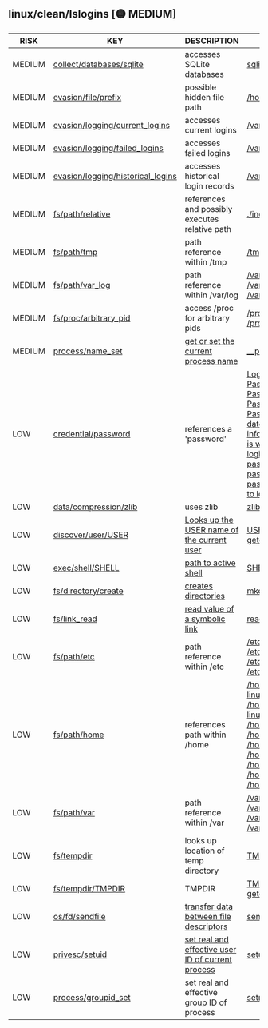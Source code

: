 ## linux/clean/lslogins [🟡 MEDIUM]

| RISK | KEY | DESCRIPTION | EVIDENCE |
|--|--|--|--|
| MEDIUM | [collect/databases/sqlite](https://github.com/chainguard-dev/malcontent/blob/main/rules/collect/databases/sqlite.yara#sqlite) | accesses SQLite databases | [sqlite](https://github.com/search?q=sqlite&type=code) |
| MEDIUM | [evasion/file/prefix](https://github.com/chainguard-dev/malcontent/blob/main/rules/evasion/file/prefix/prefix.yara#static_hidden_path) | possible hidden file path | [/home/linuxbrew/.linuxbrew](https://github.com/search?q=%2Fhome%2Flinuxbrew%2F.linuxbrew&type=code) |
| MEDIUM | [evasion/logging/current_logins](https://github.com/chainguard-dev/malcontent/blob/main/rules/evasion/logging/current_logins.yara#current_logins) | accesses current logins | [/var/log/wtmp](https://github.com/search?q=%2Fvar%2Flog%2Fwtmp&type=code) |
| MEDIUM | [evasion/logging/failed_logins](https://github.com/chainguard-dev/malcontent/blob/main/rules/evasion/logging/failed_logins.yara#failed_logins) | accesses failed logins | [/var/log/btmp](https://github.com/search?q=%2Fvar%2Flog%2Fbtmp&type=code) |
| MEDIUM | [evasion/logging/historical_logins](https://github.com/chainguard-dev/malcontent/blob/main/rules/evasion/logging/historical_logins.yara#historical_logins) | accesses historical login records | [/var/log/lastlog](https://github.com/search?q=%2Fvar%2Flog%2Flastlog&type=code) |
| MEDIUM | [fs/path/relative](https://github.com/chainguard-dev/malcontent/blob/main/rules/fs/path/relative.yara#relative_path_val) | references and possibly executes relative path | [./include](https://github.com/search?q=.%2Finclude&type=code) |
| MEDIUM | [fs/path/tmp](https://github.com/chainguard-dev/malcontent/blob/main/rules/fs/path/tmp.yara#tmp_path) | path reference within /tmp | [/tmp/](https://github.com/search?q=%2Ftmp%2F&type=code) |
| MEDIUM | [fs/path/var_log](https://github.com/chainguard-dev/malcontent/blob/main/rules/fs/path/var-log.yara#var_log_path) | path reference within /var/log | [/var/log/btmp](https://github.com/search?q=%2Fvar%2Flog%2Fbtmp&type=code)<br>[/var/log/lastlog](https://github.com/search?q=%2Fvar%2Flog%2Flastlog&type=code)<br>[/var/log/wtmp](https://github.com/search?q=%2Fvar%2Flog%2Fwtmp&type=code) |
| MEDIUM | [fs/proc/arbitrary_pid](https://github.com/chainguard-dev/malcontent/blob/main/rules/fs/proc/arbitrary-pid.yara#proc_arbitrary) | access /proc for arbitrary pids | [/proc/%d/](https://github.com/search?q=%2Fproc%2F%25d%2F&type=code)<br>[/proc/%zu](https://github.com/search?q=%2Fproc%2F%25zu&type=code) |
| MEDIUM | [process/name_set](https://github.com/chainguard-dev/malcontent/blob/main/rules/process/name-set.yara#__progname) | [get or set the current process name](https://stackoverflow.com/questions/273691/using-progname-instead-of-argv0) | [__progname](https://github.com/search?q=__progname&type=code) |
| LOW | [credential/password](https://github.com/chainguard-dev/malcontent/blob/main/rules/credential/password/password.yara#password) | references a 'password' | [Login by password disabled](https://github.com/search?q=Login+by+password+disabled&type=code)<br>[Password changed](https://github.com/search?q=Password+changed&type=code)<br>[Password expiration warn](https://github.com/search?q=Password+expiration+warn&type=code)<br>[Password is locked](https://github.com/search?q=Password+is+locked&type=code)<br>[Password not required](https://github.com/search?q=Password+not+required&type=code)<br>[date of last password change](https://github.com/search?q=date+of+last+password+change&type=code)<br>[info about passwords expiration](https://github.com/search?q=info+about+passwords+expiration&type=code)<br>[is warned of password expiration](https://github.com/search?q=is+warned+of+password+expiration&type=code)<br>[login by password disabled](https://github.com/search?q=login+by+password+disabled&type=code)<br>[password defined](https://github.com/search?q=password+defined&type=code)<br>[password expiration date](https://github.com/search?q=password+expiration+date&type=code)<br>[password not defined](https://github.com/search?q=password+not+defined&type=code)<br>[to login by password](https://github.com/search?q=to+login+by+password&type=code) |
| LOW | [data/compression/zlib](https://github.com/chainguard-dev/malcontent/blob/main/rules/data/compression/zlib.yara#zlib) | uses zlib | [zlib](https://github.com/search?q=zlib&type=code) |
| LOW | [discover/user/USER](https://github.com/chainguard-dev/malcontent/blob/main/rules/discover/user/USER.yara#USER) | [Looks up the USER name of the current user](https://man.openbsd.org/login.1#ENVIRONMENT) | [USER](https://github.com/search?q=USER&type=code)<br>[getenv](https://github.com/search?q=getenv&type=code) |
| LOW | [exec/shell/SHELL](https://github.com/chainguard-dev/malcontent/blob/main/rules/exec/shell/SHELL.yara#SHELL) | [path to active shell](https://man.openbsd.org/login.1#ENVIRONMENT) | [SHELL](https://github.com/search?q=SHELL&type=code) |
| LOW | [fs/directory/create](https://github.com/chainguard-dev/malcontent/blob/main/rules/fs/directory/directory-create.yara#mkdir) | [creates directories](https://man7.org/linux/man-pages/man2/mkdir.2.html) | [mkdir](https://github.com/search?q=mkdir&type=code) |
| LOW | [fs/link_read](https://github.com/chainguard-dev/malcontent/blob/main/rules/fs/link-read.yara#readlink) | [read value of a symbolic link](https://man7.org/linux/man-pages/man2/readlink.2.html) | [readlinkat](https://github.com/search?q=readlinkat&type=code) |
| LOW | [fs/path/etc](https://github.com/chainguard-dev/malcontent/blob/main/rules/fs/path/etc.yara#etc_path) | path reference within /etc | [/etc/hushlogins](https://github.com/search?q=%2Fetc%2Fhushlogins&type=code)<br>[/etc/login.defs](https://github.com/search?q=%2Fetc%2Flogin.defs&type=code)<br>[/etc/nologin](https://github.com/search?q=%2Fetc%2Fnologin&type=code)<br>[/etc/passwd](https://github.com/search?q=%2Fetc%2Fpasswd&type=code) |
| LOW | [fs/path/home](https://github.com/chainguard-dev/malcontent/blob/main/rules/fs/path/home.yara#home_path) | references path within /home | [/home/linuxbrew/.linuxbrew/Cellar/util-linux/2.40.2/lib](https://github.com/search?q=%2Fhome%2Flinuxbrew%2F.linuxbrew%2FCellar%2Futil-linux%2F2.40.2%2Flib&type=code)<br>[/home/linuxbrew/.linuxbrew/Cellar/util-linux/2.40.2/share/locale](https://github.com/search?q=%2Fhome%2Flinuxbrew%2F.linuxbrew%2FCellar%2Futil-linux%2F2.40.2%2Fshare%2Flocale&type=code)<br>[/home/linuxbrew/.linuxbrew/lib/ld.so](https://github.com/search?q=%2Fhome%2Flinuxbrew%2F.linuxbrew%2Flib%2Fld.so&type=code)<br>[/home/linuxbrew/.linuxbrew/opt/gcc/lib/gcc/current](https://github.com/search?q=%2Fhome%2Flinuxbrew%2F.linuxbrew%2Fopt%2Fgcc%2Flib%2Fgcc%2Fcurrent&type=code)<br>[/home/linuxbrew/.linuxbrew/opt/libxcrypt/lib](https://github.com/search?q=%2Fhome%2Flinuxbrew%2F.linuxbrew%2Fopt%2Flibxcrypt%2Flib&type=code)<br>[/home/linuxbrew/.linuxbrew/opt/ncurses/lib](https://github.com/search?q=%2Fhome%2Flinuxbrew%2F.linuxbrew%2Fopt%2Fncurses%2Flib&type=code)<br>[/home/linuxbrew/.linuxbrew/opt/readline/lib](https://github.com/search?q=%2Fhome%2Flinuxbrew%2F.linuxbrew%2Fopt%2Freadline%2Flib&type=code)<br>[/home/linuxbrew/.linuxbrew/opt/sqlite/lib](https://github.com/search?q=%2Fhome%2Flinuxbrew%2F.linuxbrew%2Fopt%2Fsqlite%2Flib&type=code)<br>[/home/linuxbrew/.linuxbrew/opt/zlib/lib](https://github.com/search?q=%2Fhome%2Flinuxbrew%2F.linuxbrew%2Fopt%2Fzlib%2Flib&type=code) |
| LOW | [fs/path/var](https://github.com/chainguard-dev/malcontent/blob/main/rules/fs/path/var.yara#var_path) | path reference within /var | [/var/log/btmp](https://github.com/search?q=%2Fvar%2Flog%2Fbtmp&type=code)<br>[/var/log/lastlog](https://github.com/search?q=%2Fvar%2Flog%2Flastlog&type=code)<br>[/var/log/wtmp](https://github.com/search?q=%2Fvar%2Flog%2Fwtmp&type=code)<br>[/var/run/nologin](https://github.com/search?q=%2Fvar%2Frun%2Fnologin&type=code) |
| LOW | [fs/tempdir](https://github.com/chainguard-dev/malcontent/blob/main/rules/fs/tempdir/tempdir.yara#tempdir) | looks up location of temp directory | [TMPDIR](https://github.com/search?q=TMPDIR&type=code) |
| LOW | [fs/tempdir/TMPDIR](https://github.com/chainguard-dev/malcontent/blob/main/rules/fs/tempdir/TMPDIR.yara#TMPDIR) | TMPDIR | [TMPDIR](https://github.com/search?q=TMPDIR&type=code)<br>[getenv](https://github.com/search?q=getenv&type=code) |
| LOW | [os/fd/sendfile](https://github.com/chainguard-dev/malcontent/blob/main/rules/os/fd/sendfile.yara#sendfile) | [transfer data between file descriptors](https://man7.org/linux/man-pages/man2/sendfile.2.html) | [sendfile](https://github.com/search?q=sendfile&type=code) |
| LOW | [privesc/setuid](https://github.com/chainguard-dev/malcontent/blob/main/rules/privesc/setuid.yara#setuid) | [set real and effective user ID of current process](https://man7.org/linux/man-pages/man2/setuid.2.html) | [setuid](https://github.com/search?q=setuid&type=code) |
| LOW | [process/groupid_set](https://github.com/chainguard-dev/malcontent/blob/main/rules/process/groupid-set.yara#setregid) | set real and effective group ID of process | [setregid](https://github.com/search?q=setregid&type=code) |

